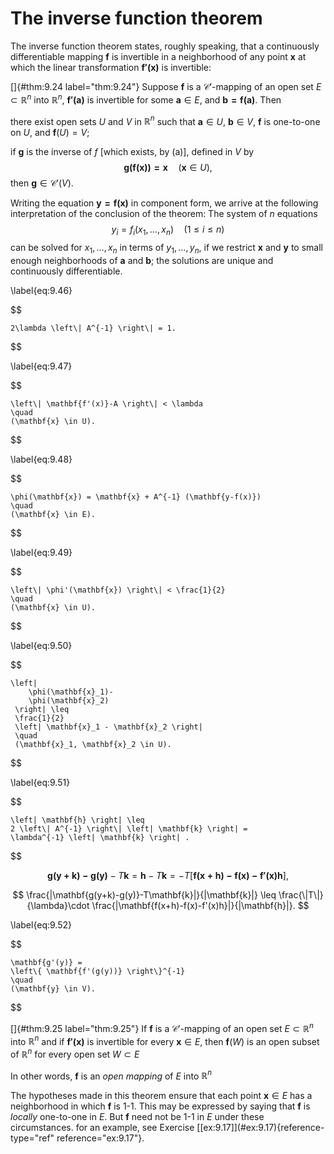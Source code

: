 # The inverse function theorem

The inverse function theorem states, roughly speaking, that a
continuously differentiable mapping $\mathbf{f}$ is invertible in a
neighborhood of any point $\mathbf{x}$ at which the linear
transformation $\mathbf{f'(x)}$ is invertible:

<!-- ::: thm -->
[]{#thm:9.24 label="thm:9.24"} Suppose $\mathbf{f}$ is a
$\mathscr{C}'$-mapping of an open set $E \subset \mathbb{R}^n$ into $\mathbb{R}^n$,
$\mathbf{f'(a)}$ is invertible for some $\mathbf{a} \in E$, and
$\mathbf{b = f(a)}$. Then

<!-- ::: asparaenum -->
there exist open sets $U$ and $V$ in $\mathbb{R}^n$ such that
$\mathbf{a} \in U$, $\mathbf{b} \in V$, $\mathbf{f}$ is one-to-one on
$U$, and $\mathbf{f}(U) = V$;

if $\mathbf{g}$ is the inverse of $f$ \[which exists, by (a)\], defined
in $V$ by 
$$
\mathbf{g(f(x)) = x}
            \quad
            (\mathbf{x} \in U),
$$
 then $\mathbf{g} \in \mathscr{C}'(V)$.
<!-- ::: -->
<!-- ::: -->

Writing the equation $\mathbf{y = f(x)}$ in component form, we arrive at
the following interpretation of the conclusion of the theorem: The
system of $n$ equations 
$$
y_i = f_i(x_1,\dots,x_n)
    \quad
    (1 \leq i \leq n)
$$
 can be solved for $x_1, \dots , x_n$ in terms of
$y_1, \dots , y_n$, if we restrict $\mathbf{x}$ and $\mathbf{y}$ to
small enough neighborhoods of $\mathbf{a}$ and $\mathbf{b}$; the
solutions are unique and continuously differentiable.


\label{eq:9.46}

$$

    2\lambda \left\| A^{-1} \right\| = 1.
$$



\label{eq:9.47}

$$

    \left\| \mathbf{f'(x)}-A \right\| < \lambda 
    \quad 
    (\mathbf{x} \in U).
$$



\label{eq:9.48}

$$

    \phi(\mathbf{x}) = \mathbf{x} + A^{-1} (\mathbf{y-f(x)})
    \quad 
    (\mathbf{x} \in E).
$$



\label{eq:9.49}

$$

    \left\| \phi'(\mathbf{x}) \right\| < \frac{1}{2}
    \quad 
    (\mathbf{x} \in U).
$$



\label{eq:9.50}

$$

    \left| 
        \phi(\mathbf{x}_1)-
        \phi(\mathbf{x}_2)
     \right| \leq 
     \frac{1}{2}
     \left| \mathbf{x}_1 - \mathbf{x}_2 \right| 
     \quad 
     (\mathbf{x}_1, \mathbf{x}_2 \in U).
$$



\label{eq:9.51}

$$

    \left| \mathbf{h} \right| \leq
    2 \left\| A^{-1} \right\| \left| \mathbf{k} \right| =
    \lambda^{-1} \left| \mathbf{k} \right| .
$$



$$
\mathbf{g(y+k)-g(y)}-T\mathbf{k} =
    \mathbf{h} - T\mathbf{k} =
    -T\left[ 
        \mathbf{f(x+h)-f(x)-f'(x)h}
     \right],
$$



$$
\frac{|\mathbf{g(y+k)-g(y)}-T\mathbf{k}|}{|\mathbf{k}|} \leq
    \frac{\|T\|}{\lambda}\cdot \frac{|\mathbf{f(x+h)-f(x)-f'(x)h}|}{|\mathbf{h}|}.
$$



\label{eq:9.52}

$$

    \mathbf{g'(y)} = 
    \left\{ \mathbf{f'(g(y))} \right\}^{-1}
    \quad 
    (\mathbf{y} \in V).
$$


<!-- ::: thm -->
[]{#thm:9.25 label="thm:9.25"} If $\mathbf{f}$ is a
$\mathscr{C}'$-mapping of an open set $E \subset \mathbb{R}^n$ into $\mathbb{R}^n$ and
if $\mathbf{f'(x)}$ is invertible for every $\mathbf{x} \in E$, then
$\mathbf{f}(W)$ is an open subset of $\mathbb{R}^n$ for every open set
$W \subset E$
<!-- ::: -->

In other words, $\mathbf{f}$ is an *open mapping* of $E$ into $\mathbb{R}^n$

The hypotheses made in this theorem ensure that each point
$\mathbf{x} \in E$ has a neighborhood in which $\mathbf{f}$ is 1-1. This
may be expressed by saying that $\mathbf{f}$ is *locally* one-to-one in
$E$. But $\mathbf{f}$ need not be 1-1 in $E$ under these circumstances.
for an example, see Exercise
\[\[ex:9.17\]](#ex:9.17){reference-type="ref" reference="ex:9.17"}.
